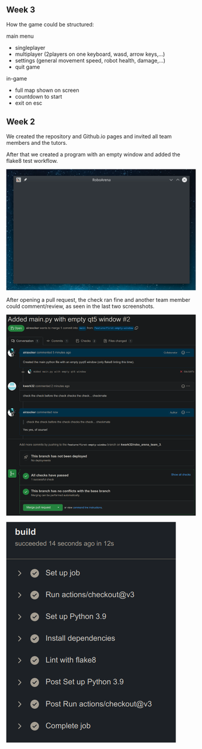 ## Week 3

How the game could be structured:

main menu

  - singleplayer
  - multiplayer (2players on one keyboard, wasd, arrow keys,...)
  - settings (general movement speed, robot health, damage,...)
  - quit game

in-game

  - full map shown on screen
  - countdown to start
  - exit on esc


## Week 2

We created the repository and Github.io pages and invited all team members and the tutors.

After that we created a program with an empty window and added the flake8 test workflow.

![Empty test window](/main-window.png)

After opening a pull request, the check ran fine and another team member could comment/review, as seen in the last two screenshots.

![Empty test window](/pr-review-test-details.png)

![Empty test window](/flake8-details.png)
